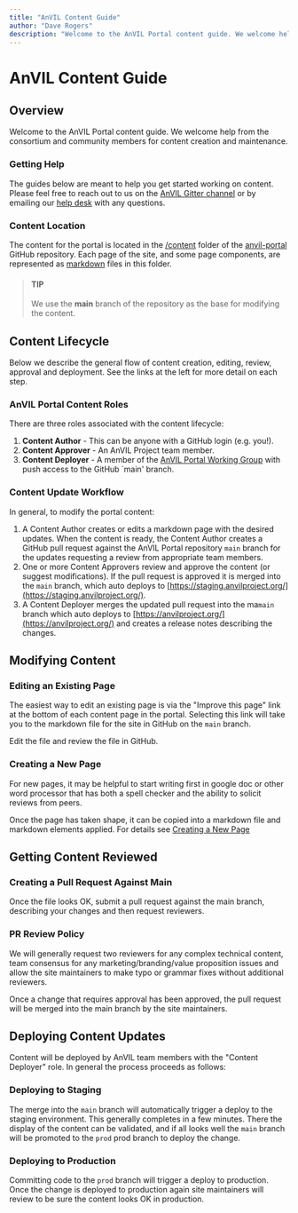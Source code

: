 ```yaml
---
title: "AnVIL Content Guide"
author: "Dave Rogers"
description: "Welcome to the AnVIL Portal content guide. We welcome help from the consortium and community members for content creation and maintenance."
---
```


# AnVIL Content Guide

## Overview

Welcome to the AnVIL Portal content guide. We welcome help from the consortium and community members for content creation and maintenance. 

### Getting Help

The guides below are meant to help you get started working on content. Please feel free to reach out to us on the [AnVIL Gitter channel](https://gitter.im/anvil-project/Lobby) or by emailing our [help desk](mailto:help@lists.anvilproject.org) with any questions.

### Content Location

The content for the portal is located in the [/content](https://github.com/anvilproject/anvil-portal/tree/main/content) folder of the [anvil-portal](https://github.com/anvilproject/anvil-portal/tree/main) GitHub repository. Each page of the site, and some page components, are represented as [markdown](https://en.wikipedia.org/wiki/Markdown) files in this folder.

>#### TIP
>We use the **main** branch of the repository as the base for modifying the content. 

## Content Lifecycle

Below we describe the general flow of content creation, editing, review, approval and deployment. See the links at the left for more detail on each step.

### AnVIL Portal Content Roles

There are three roles associated with the content lifecycle:

1. **Content Author** - This can be anyone with a GitHub login (e.g. you!). 
1. **Content Approver** - An AnVIL Project team member.
1. **Content Deployer** - A member of the [AnVIL Portal Working Group](/team/working-groups#portal-working-group) with push access to the GitHub `main' branch. 

### Content Update Workflow

In general, to modify the portal content:

1. A Content Author creates or edits a markdown page with the desired updates. When the content is ready, the Content Author creates a GitHub pull request against the AnVIL Portal repository `main` branch for the updates requesting a review from appropriate team members.
1. One or more Content Approvers review and approve the content (or suggest modifications). If the pull request is approved it is merged into the `main` branch, which auto deploys to [https://staging.anvilproject.org/](https://staging.anvilproject.org/). 
1. A Content Deployer merges the updated pull request into the ma`main` branch which auto deploys to [https://anvilproject.org/](https://anvilproject.org/) and creates a release notes describing the changes. 

## Modifying Content

### Editing an Existing Page

The easiest way to edit an existing page is via the "Improve this page" link at the bottom of each content page in the portal.
Selecting this link will take you to the markdown file for the site in GitHub on the `main` branch.

Edit the file and review the file in GitHub.

### Creating a New Page

For new pages, it may be helpful to start writing first in google doc or other word processor that has both a spell checker and the ability to solicit reviews from peers. 

Once the page has taken shape, it can be copied into a markdown file and markdown elements applied. For details see [Creating a New Page](/guides/content/creating-a-new-page)

## Getting Content Reviewed

### Creating a Pull Request Against Main

Once the file looks OK, submit a pull request against the main branch, describing your changes and then request reviewers.

### PR Review Policy

We will generally request two reviewers for any complex technical content, team consensus for any marketing/branding/value proposition issues and allow the site maintainers to make typo or grammar fixes without additional reviewers.

Once a change that requires approval has been approved, the pull request will be merged into the main branch by the site maintainers.

## Deploying Content Updates

Content will be deployed by AnVIL team members with the "Content Deployer" role. In general the process proceeds as follows:

### Deploying to Staging

The merge into the `main` branch will automatically trigger a deploy to the staging environment. This generally completes in a few minutes. There the display of the content can be validated, and if all looks well the `main` branch will be promoted to the `prod` prod branch to deploy the change.

### Deploying to Production

Committing code to the `prod` branch will trigger a deploy to production. Once the change is deployed to production again site maintainers will review to be sure the content looks OK in production. 

